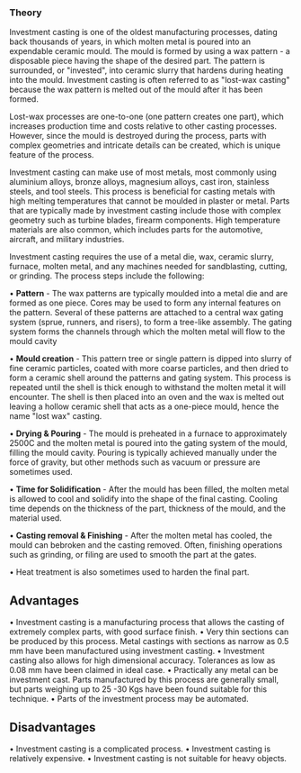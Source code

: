 ### Theory

Investment casting is one of the oldest manufacturing processes, dating back thousands of years, in which molten metal is poured into an expendable ceramic mould. The mould is formed by using a wax pattern - a disposable piece having the shape of the desired part. The pattern is surrounded, or "invested", into ceramic slurry that hardens during heating into the mould. Investment casting is often referred to as "lost-wax casting" because the wax pattern is melted out of the mould after it has been formed.

Lost-wax processes are one-to-one (one pattern creates one part), which increases production time and costs relative to other casting processes. However, since the mould is destroyed during the process, parts with complex geometries and intricate details can be created, which is unique feature of the process.

Investment casting can make use of most metals, most commonly using aluminium alloys, bronze alloys, magnesium alloys, cast iron, stainless steels, and tool steels. This process is beneficial for casting metals with high melting temperatures that cannot be moulded in plaster or metal. Parts that are typically made by investment casting include those with complex geometry such as turbine blades, firearm components. High temperature materials are also common, which includes parts for the automotive, aircraft, and military industries.

Investment casting requires the use of a metal die, wax, ceramic slurry, furnace, molten metal, and any machines needed for sandblasting, cutting, or grinding.
The process steps include the following:

•	<b>Pattern</b> - The wax patterns are typically moulded into a metal die and are formed as one piece. Cores may be used to form any internal features on the pattern. Several of these patterns are attached to a central wax gating system (sprue, runners, and risers), to form a tree-like assembly. The gating system forms the channels through which the molten metal will flow to the mould cavity

•	<b>Mould creation</b> - This pattern tree or single pattern is dipped into slurry of fine ceramic particles, coated with more coarse particles, and then dried to form a ceramic shell around the patterns and gating system. This process is repeated until the shell is thick enough to withstand the molten metal it will encounter. The shell is then placed into an oven and the wax is melted out leaving a hollow ceramic shell that acts as a one-piece mould, hence the name "lost wax" casting.

•	<b>Drying & Pouring</b> - The mould is preheated in a furnace to approximately 2500C and the molten metal is poured into the gating system of the mould, filling the mould cavity. Pouring is typically achieved manually under the force of gravity, but other methods such as vacuum or pressure are sometimes used.

•	<b>Time for Solidification</b> - After the mould has been filled, the molten metal is allowed to cool and solidify into the shape of the final casting. Cooling time depends on the thickness of the part, thickness of the mould, and the material used.

•	<b>Casting removal & Finishing</b> - After the molten metal has cooled, the mould can bebroken and the casting removed. Often, finishing operations such as grinding, or filing are used to smooth the part at the gates.

•	Heat treatment is also sometimes used to harden the final part.

## Advantages
•	Investment casting is a manufacturing process that allows the casting of extremely complex parts, with good surface finish.
•	Very thin sections can be produced by this process. Metal castings with sections as narrow as 0.5 mm have been manufactured using investment casting. 
•	Investment casting also allows for high dimensional accuracy. Tolerances as low as 0.08 mm have been claimed in ideal case.
•	Practically any metal can be investment cast. Parts manufactured by this process are generally small, but parts weighing up to 25 -30 Kgs have been found suitable for this technique. 
•	Parts of the investment process may be automated.

## Disadvantages
•	Investment casting is a complicated process. 
•	Investment casting is relatively expensive. 
•	Investment casting is not suitable for heavy objects.
